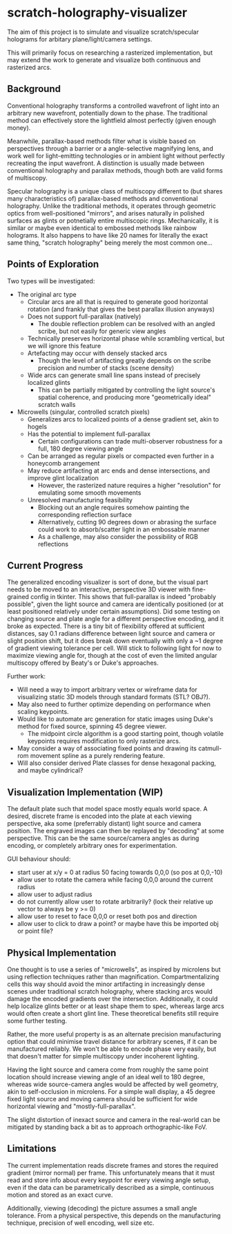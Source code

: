 # scratch-holography-visualizer
The aim of this project is to simulate and visualize scratch/specular
holograms for arbitary plane/light/camera settings.

This will primarily focus on researching a rasterized implementation, but may
extend the work to generate and visualize both continuous and rasterized arcs.

## Background
Conventional holography transforms a controlled wavefront of light into an
arbitrary new wavefront, potentially down to the phase. The traditional method
can effectively store the lightfield almost perfectly (given enough money).

Meanwhile, parallax-based methods filter what is visible based on perspectives
through a barrier or a angle-selective magnifying lens, and work well for
light-emitting technologies or in ambient light without perfectly recreating
the input wavefront. A distinction is usually made between conventional
holography and parallax methods, though both are valid forms of multiscopy.

Specular holography is a unique class of multiscopy different to (but shares
many characteristics of) parallax-based methods and conventional holography.
Unlike the traditional methods, it operates through geometric optics from
well-positioned "mirrors", and arises naturally in polished surfaces as glints
or potnetially entire multiscopic rings. Mechanically, it is similar or maybe
even identical to embossed methods like rainbow holograms. It also happens to
have like 20 names for literally the exact same thing, "scratch holography"
being merely the most common one...

## Points of Exploration
Two types will be investigated:
- The original arc type
    - Circular arcs are all that is required to generate good horizontal rotation (and frankly that gives the best parallax illusion anyways)
    - Does not support full-parallax (natively)
        - The double reflection problem can be resolved with an angled scribe, but not easily for generic view angles
    - Technically preserves horizontal phase while scrambling vertical, but we will ignore this feature
    - Artefacting may occur with densely stacked arcs
        - Though the level of artifacting greatly depends on the scribe precision and number of stacks (scene density)
    - Wide arcs can generate small line spans instead of precisely localized glints
        - This can be partially mitigated by controlling the light source's spatial coherence, and producing more "geometrically ideal" scratch walls
- Microwells (singular, controlled scratch pixels)
    - Generalizes arcs to localized points of a dense gradient set, akin to hogels
    - Has the potential to implement full-parallax
        - Certain configurations can trade multi-observer robustness for a full, 180 degree viewing angle
    - Can be arranged as regular pixels or compacted even further in a honeycomb arrangement
    - May reduce artifacting at arc ends and dense intersections, and improve glint localization
        - However, the rasterized nature requires a higher "resolution" for emulating some smooth movements
    - Unresolved manufacturing feasibility
        - Blocking out an angle requires somehow painting the corresponding reflection surface
        - Alternatively, cutting 90 degrees down or abrasing the surface could work to absorb/scatter light in an embossable manner
        - As a challenge, may also consider the possibility of RGB reflections

## Current Progress
The generalized encoding visualizer is sort of done, but the visual part needs to be moved to an interactive, perspective 3D viewer with fine-grained config in tkinter.
This shows that full-parallax is indeed "probably possible", given the light source and camera are identically positioned
(or at least positioned relatively under certain assumptions).
Did some testing on changing source and plate angle for a different perspective encoding, and it broke as expected.
There is a tiny bit of flexibility offered at sufficient distances, say 0.1 radians difference between light source and camera or slight position shift,
but it does break down eventually with only a ~1 degree of gradient viewing tolerance per cell.
Will stick to following light for now to maximize viewing angle for, though at
the cost of even the limited angular multiscopy offered by Beaty's or Duke's approaches.

Further work:
- Will need a way to import arbitrary vertex or wireframe data for visualizing static 3D models through standard formats (STL? OBJ?).
- May also need to further optimize depending on performance when scaling keypoints.
- Would like to automate arc generation for static images using Duke's method for fixed source, spinning 45 degree viewer.
    - The midpoint circle algorithm is a good starting point, though volatile keypoints requires modification to only rasterize arcs.
- May consider a way of associating fixed points and drawing its catmull-rom movement spline as a purely rendering feature.
- Will also consider derived Plate classes for dense hexagonal packing, and maybe cylindrical?

## Visualization Implementation (WIP)
The default plate such that model space mostly equals world space.
A desired, discrete frame is encoded into the plate at each viewing perspective,
aka some (preferrably distant) light source and camera position.
The engraved images can then be replayed by "decoding" at some perspective.
This can be the same source/camera angles as during encoding, or completely
arbitrary ones for experimentation.

GUI behaviour should:
- start user at x/y = 0 at radius 50 facing towards 0,0,0 (so pos at 0,0,-10)
- allow user to rotate the camera while facing 0,0,0 around the current radius
- allow user to adjust radius
- do not currently allow user to rotate arbitrarily? (lock their relative up vector to always be y >= 0)
- allow user to reset to face 0,0,0 or reset both pos and direction
- allow user to click to draw a point? or maybe have this be imported obj or point file?

## Physical Implementation
One thought is to use a series of "microwells", as inspired by microlens but using reflection techniques rather than magnification.
Compartmentalizing cells this way should avoid the minor artifacting in increasingly dense scenes under traditional scratch holography,
where stacking arcs would damage the encoded gradients over the intersection.
Additionally, it could help localize glints better or at least shape them to spec, whereas large arcs would often create a short glint line.
These theoretical benefits still require some further testing.

Rather, the more useful property is as an alternate precision manufacturing option that could minimise travel distance for arbitrary scenes, if it can be manufactured reliably.
We won't be able to encode phase very easily, but that doesn't matter for simple multiscopy under incoherent lighting.

Having the light source and camera come from roughly the same point location should increase viewing angle of an ideal well to 180 degree,
whereas wide source-camera angles would be affected by well geometry, akin to self-occlusion in microlens.
For a simple wall display, a 45 degree fixed light source and moving camera should be sufficient for wide horizontal viewing and "mostly-full-parallax".

The slight distortion of inexact source and camera in the real-world can be mitigated by standing back a bit as to approach orthographic-like FoV.

## Limitations
The current implementation reads discrete frames and stores the required gradient (mirror normal) per frame.
This unfortunately means that it must read and store info about every keypoint for every viewing angle setup,
even if the data can be parametrically described as a simple, continuous motion and stored as an exact curve.

Additionally, viewing (decoding) the picture assumes a small angle tolerance.
From a physical perspective, this depends on the manufacturing technique, precision of well encoding, well size etc.
